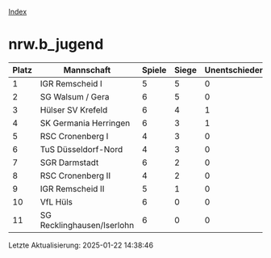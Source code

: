[Index](./README.md)

# nrw.b_jugend

| Platz |  Mannschaft |  Spiele |  Siege |  Unentschieden |  Niederlagen |  Tore |  Differenz |  Punkte | 
| --- |  --- |  --- |  --- |  --- |  --- |  --- |  --- |  --- |  
|  1 |   IGR Remscheid I |   5 |   5 |   0 |   0 |   32:3 |   29 |   15 |  
|  2 |   SG Walsum / Gera |   6 |   5 |   0 |   1 |   36:20 |   16 |   15 |  
|  3 |   Hülser SV Krefeld |   6 |   4 |   1 |   1 |   25:21 |   4 |   13 |  
|  4 |   SK Germania Herringen |   6 |   3 |   1 |   2 |   22:22 |   0 |   10 |  
|  5 |   RSC Cronenberg I |   4 |   3 |   0 |   1 |   34:6 |   28 |   9 |  
|  6 |   TuS Düsseldorf-Nord |   4 |   3 |   0 |   1 |   19:7 |   12 |   9 |  
|  7 |   SGR Darmstadt |   6 |   2 |   0 |   4 |   16:18 |   -2 |   6 |  
|  8 |   RSC Cronenberg II |   4 |   2 |   0 |   2 |   9:14 |   -5 |   6 |  
|  9 |   IGR Remscheid II |   5 |   1 |   0 |   4 |   11:37 |   -26 |   3 |  
|  10 |   VfL Hüls |   6 |   0 |   0 |   6 |   9:23 |   -14 |   0 |  
|  11 |   SG Recklinghausen/Iserlohn |   6 |   0 |   0 |   6 |   10:52 |   -42 |   0 |  


Letzte Aktualisierung: 2025-01-22 14:38:46